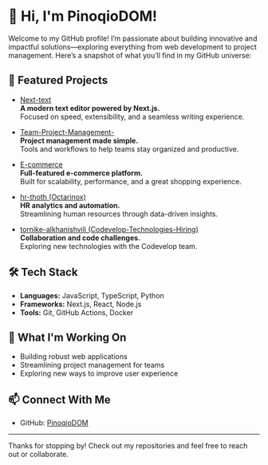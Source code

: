 # 👋 Hi, I'm PinoqioDOM!

Welcome to my GitHub profile! I’m passionate about building innovative and impactful solutions—exploring everything from web development to project management. Here’s a snapshot of what you’ll find in my GitHub universe:

## 🚀 Featured Projects

- [Next-text](https://github.com/PinoqioDOM/Next-text)  
  **A modern text editor powered by Next.js.**  
  Focused on speed, extensibility, and a seamless writing experience.

- [Team-Project-Management-](https://github.com/PinoqioDOM/Team-Project-Management-)  
  **Project management made simple.**  
  Tools and workflows to help teams stay organized and productive.

- [E-commerce](https://github.com/PinoqioDOM/E-commerce)  
  **Full-featured e-commerce platform.**  
  Built for scalability, performance, and a great shopping experience.

- [hr-thoth (Octarinox)](https://github.com/Octarinox/hr-thoth)  
  **HR analytics and automation.**  
  Streamlining human resources through data-driven insights.

- [tornike-alkhanishvili (Codevelop-Technologies-Hiring)](https://github.com/Codevelop-Technologies-Hiring/tornike-alkhanishvili)  
  **Collaboration and code challenges.**  
  Exploring new technologies with the Codevelop team.

## 🛠️ Tech Stack

- **Languages:** JavaScript, TypeScript, Python
- **Frameworks:** Next.js, React, Node.js
- **Tools:** Git, GitHub Actions, Docker

## 🌱 What I'm Working On

- Building robust web applications
- Streamlining project management for teams
- Exploring new ways to improve user experience

## 📫 Connect With Me

- GitHub: [PinoqioDOM](https://github.com/PinoqioDOM)

---

Thanks for stopping by! Check out my repositories and feel free to reach out or collaborate.
